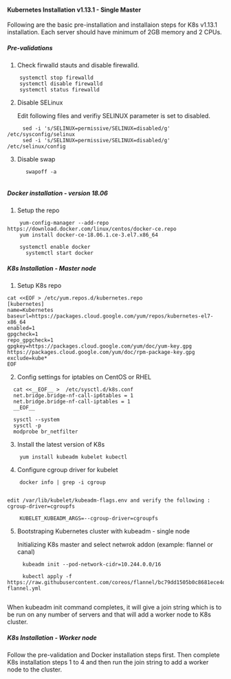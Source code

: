 
#### Kubernetes Installation v1.13.1 - Single Master

Following are the basic pre-installation and installaion steps for K8s v1.13.1 installation. Each server should have minimum of 2GB memory and 2 CPUs.

##### Pre-validations

  1. Check firwalld stauts and disable firewalld.
  ```
      systemctl stop firewalld
      systemctl disable firewalld
      systemctl status firewalld
  ```    
  2. Disable SELinux
  
      Edit following files and verifiy SELINUX parameter is set to disabled.
 ```     
      sed -i 's/SELINUX=permissive/SELINUX=disabled/g' /etc/sysconfig/selinux
      sed -i 's/SELINUX=permissive/SELINUX=disabled/g' /etc/selinux/config
 ```     
  3.   Disable swap
  
  ```
        swapoff -a
        
  ```

##### Docker installation - version 18.06

  1. Setup the repo

```
    yum-config-manager --add-repo https://download.docker.com/linux/centos/docker-ce.repo
    yum install docker-ce-18.06.1.ce-3.el7.x86_64

  	systemctl enable docker
	  systemctl start docker
```
      
##### K8s Installation - Master node

  1. Setup K8s repo
  
    cat <<EOF > /etc/yum.repos.d/kubernetes.repo
    [kubernetes]
    name=Kubernetes
    baseurl=https://packages.cloud.google.com/yum/repos/kubernetes-el7-x86_64
    enabled=1
    gpgcheck=1
    repo_gpgcheck=1
    gpgkey=https://packages.cloud.google.com/yum/doc/yum-key.gpg https://packages.cloud.google.com/yum/doc/rpm-package-key.gpg
    exclude=kube*
    EOF

  2. Config settings for iptables on CentOS or RHEL
```  
  cat <<__EOF__ >  /etc/sysctl.d/k8s.conf
  net.bridge.bridge-nf-call-ip6tables = 1
  net.bridge.bridge-nf-call-iptables = 1
  __EOF__

  sysctl --system
  sysctl -p
  modprobe br_netfilter
```  
  
 3. Install the latest version of K8s
 
```
    yum install kubeadm kubelet kubectl
```

  4. Configure cgroup driver for kubelet

```
    docker info | grep -i cgroup
    
```
    edit /var/lib/kubelet/kubeadm-flags.env and verify the following : cgroup-driver=cgroupfs 

```    
    KUBELET_KUBEADM_ARGS=--cgroup-driver=cgroupfs
```

  5. Bootstraping Kubernetes cluster with kubeadm - single node 
  
     Initializing K8s master and select netwrok addon (example: flannel or canal)

```
     kubeadm init --pod-network-cidr=10.244.0.0/16
     
     kubectl apply -f https://raw.githubusercontent.com/coreos/flannel/bc79dd1505b0c8681ece4de4c0d86c5cd2643275/Documentation/kube-flannel.yml
     
```  
When kubeadm init command completes, it will give a join string which is to be run on any number of servers and that will add a worker node to K8s cluster.  

##### K8s Installation - Worker node

Follow the pre-validation and Docker installation steps first. Then complete K8s installation steps 1 to 4 and then run the join string to add a worker node to the cluster.
   
